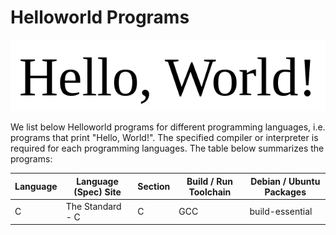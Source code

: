 # Helloworld Programs
![Photo](https://github.com/rosedu/workshop-markdown/blob/solution/helloworld.png)

We list below Helloworld programs for different programming languages, i.e. programs that print "Hello, World!". The
 specified compiler or interpreter is required for each programming languages.
 The table below summarizes the programs:

| Language | Language (Spec) Site | Section | Build / Run Toolchain |  Debian / Ubuntu Packages | 
| -------- | -------------------- | ------- | --------------------- | ------------------------- | 
|    C     |   The Standard - C   |  C      |  GCC                  |  build-essential          |
